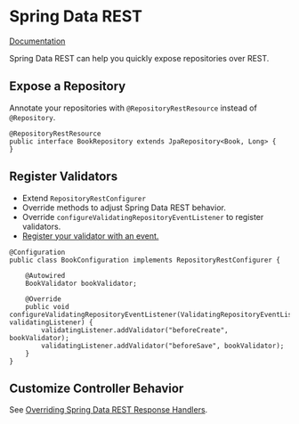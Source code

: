 # Spring Data REST

[Documentation]

Spring Data REST can help you quickly expose repositories over REST.

## Expose a Repository

Annotate your repositories with `@RepositoryRestResource` instead of
`@Repository`.

```
@RepositoryRestResource
public interface BookRepository extends JpaRepository<Book, Long> {
}
```

## Register Validators

* Extend `RepositoryRestConfigurer`
* Override methods to adjust Spring Data REST behavior.
* Override `configureValidatingRepositoryEventListener` to register validators.
* [Register your validator with an event.](Events)

```
@Configuration
public class BookConfiguration implements RepositoryRestConfigurer {

    @Autowired
    BookValidator bookValidator;

    @Override
    public void configureValidatingRepositoryEventListener(ValidatingRepositoryEventListener validatingListener) {
        validatingListener.addValidator("beforeCreate", bookValidator);
        validatingListener.addValidator("beforeSave", bookValidator);
    }
}
```

## Customize Controller Behavior

See [Overriding Spring Data REST Response Handlers].

[Documentation]: https://docs.spring.io/spring-data/rest/docs/current/reference/html/
[Registering Validators]: https://docs.spring.io/spring-data/rest/docs/3.1.4.RELEASE/reference/html/#_assigning_validators_manually
[Events]: https://docs.spring.io/spring-data/rest/docs/3.1.4.RELEASE/reference/html/#events
[Overriding Spring Data REST Response Handlers]: https://docs.spring.io/spring-data/rest/docs/current/reference/html/#customizing-sdr.overriding-sdr-response-handlers

